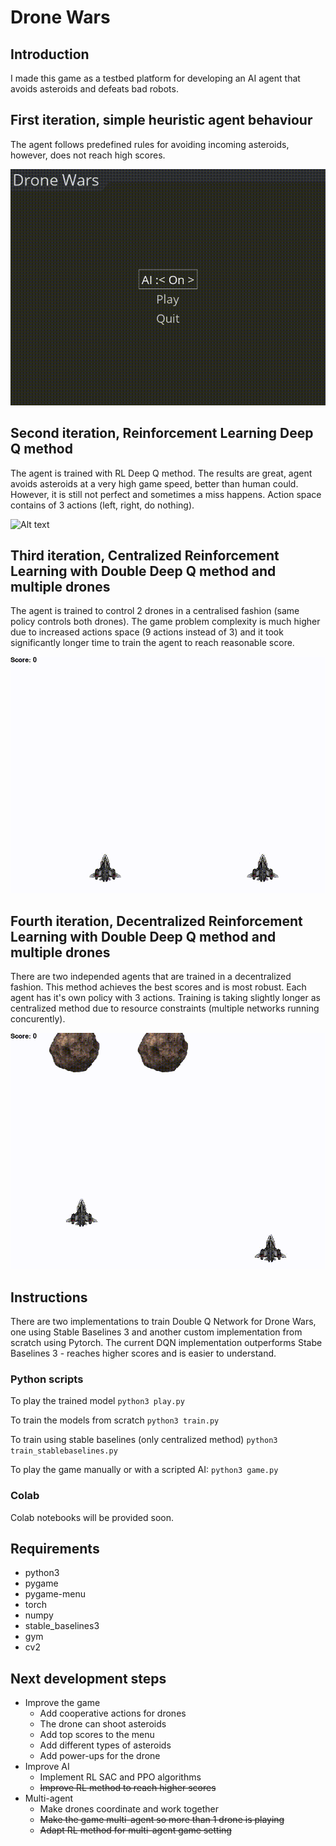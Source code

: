 # Drone Wars

## Introduction 
I made this game as a testbed platform for developing an AI agent that avoids asteroids and defeats bad robots. 

## First iteration, simple heuristic agent behaviour 
The agent follows predefined rules for avoiding incoming asteroids, however, does not reach high scores. 

![Alt text](images/gameplay.gif "Gameplay")


## Second iteration, Reinforcement Learning Deep Q method
The agent is trained with RL Deep Q method. The results are great, agent avoids asteroids at a very high game speed, better than human could. However, it is still not perfect and sometimes a miss happens. Action space contains of 3 actions (left, right, do nothing).


![Alt text](images/gameplay_rl.gif "Gameplay_RL")


## Third iteration, Centralized Reinforcement Learning with Double Deep Q method and multiple drones
The agent is trained to control 2 drones in a centralised fashion (same policy controls both drones). The game problem complexity is much higher due to increased actions space (9 actions instead of 3) and it took significantly longer time to train the agent to reach reasonable score.


![Alt text](images/gameplay_rl_2.gif "Gameplay_Multi_Agent_RL")


## Fourth iteration, Decentralized Reinforcement Learning with Double Deep Q method and multiple drones
There are two independed agents that are trained in a decentralized fashion. This method achieves the best scores and is most robust. Each agent has it's own policy with 3 actions. Training is taking slightly longer as centralized method due to resource constraints (multiple networks running concurently). 

![Alt text](images/gameplay_rl_3_1.gif "Gameplay_Multi_Agent_RL")


## Instructions 

There are two implementations to train Double Q Network for Drone Wars, one using Stable Baselines 3 and another custom implementation from scratch using Pytorch. The current DQN implementation outperforms Stabe Baselines 3 - reaches higher scores and is easier to understand.  


### Python scripts
To play the trained model
`python3 play.py`

To train the models from scratch
`python3 train.py`

To train using stable baselines (only centralized method)
`python3 train_stablebaselines.py`

To play the game manually or with a scripted AI: 
`python3 game.py`


### Colab 
Colab notebooks will be provided soon.


## Requirements
* python3
* pygame
* pygame-menu
* torch
* numpy
* stable_baselines3
* gym
* cv2


## Next development steps
* Improve the game 
    * Add cooperative actions for drones
    * The drone can shoot asteroids
    * Add top scores to the menu
    * Add different types of asteroids
    * Add power-ups for the drone
* Improve AI
    * Implement RL SAC and PPO algorithms 
    * ~~Improve RL method to reach higher scores~~
* Multi-agent 
    * Make drones coordinate and work together
    * ~~Make the game multi-agent so more than 1 drone is playing~~
    * ~~Adapt RL method for multi-agent game setting~~






